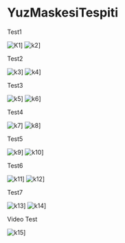 # YuzMaskesiTespiti


Test1


![K1](https://github.com/furkanyunkul/YuzMaskesiTespiti/blob/main/test1.jpg)]
![k2](https://github.com/furkanyunkul/YuzMaskesiTespiti/blob/main/Sonuc1.png)]

Test2


![k3](https://github.com/furkanyunkul/YuzMaskesiTespiti/blob/main/test2.jpg)]
![k4](https://github.com/furkanyunkul/YuzMaskesiTespiti/blob/main/Sonuc2.png)]


Test3


![k5](https://github.com/furkanyunkul/YuzMaskesiTespiti/blob/main/test3.jpg)]
![k6](https://github.com/furkanyunkul/YuzMaskesiTespiti/blob/main/Sonuc3.png)]


Test4


![k7](https://github.com/furkanyunkul/YuzMaskesiTespiti/blob/main/test4.jpg)]
![k8](https://github.com/furkanyunkul/YuzMaskesiTespiti/blob/main/Sonuc4.png)]


Test5


![k9](https://github.com/furkanyunkul/YuzMaskesiTespiti/blob/main/test5.jpg)]
![k10](https://github.com/furkanyunkul/YuzMaskesiTespiti/blob/main/Sonuc5.png)]


Test6


![k11](https://github.com/furkanyunkul/YuzMaskesiTespiti/blob/main/test6.jpg)]
![k12](https://github.com/furkanyunkul/YuzMaskesiTespiti/blob/main/Sonuc6.png)]


Test7


![k13](https://github.com/furkanyunkul/YuzMaskesiTespiti/blob/main/test7.jpg)]
![k14](https://github.com/furkanyunkul/YuzMaskesiTespiti/blob/main/Sonuc7.png)]


Video Test



![k15](https://github.com/furkanyunkul/YuzMaskesiTespiti/blob/main/Video.gif)]

